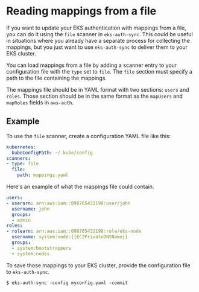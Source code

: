 # Reading mappings from a file

If you want to update your EKS authentication with mappings from a file, you can do it using the `file` scanner in `eks-auth-sync`.
This could be useful in situations where you already have a separate process for collecting the mappings, but you just want to use `eks-auth-sync` to deliver them to your EKS cluster.

You can load mappings from a file by adding a scanner entry to your configuration file with the `type` set to `file`.
The `file` section must specify a path to the file containing the mappings.

The mappings file should be in YAML format with two sections: `users` and `roles`.
Those section should be in the same format as the `mapUsers` and `mapRoles` fields in `aws-auth`.

## Example

To use the `file` scanner, create a configuration YAML file like this:

```yaml
kubernetes:
  kubeConfigPath: ~/.kube/config
scanners:
- type: file
  file:
    path: mappings.yaml
```

Here's an example of what the mappings file could contain.

```yaml
users:
- userarn: arn:aws:iam::098765432198:user/john
  username: john
  groups:
  - admin
roles:
- rolearn: arn:aws:iam::098765432198:role/eks-node
  username: system:node:{{EC2PrivateDNSName}}
  groups:
  - system:bootstrappers
  - system:nodes
```

To save those mappings to your EKS cluster, provide the configuration file to `eks-auth-sync`.

```
$ eks-auth-sync -config myconfig.yaml -commit
```

